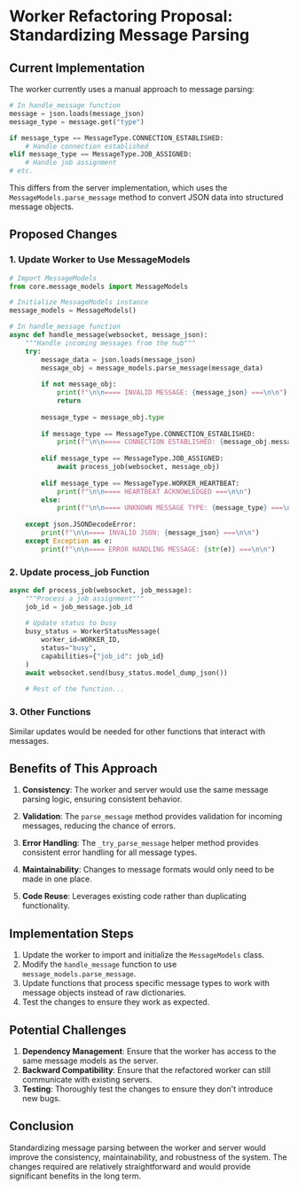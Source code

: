 # Worker Refactoring Proposal: Standardizing Message Parsing

## Current Implementation

The worker currently uses a manual approach to message parsing:

```python
# In handle_message function
message = json.loads(message_json)
message_type = message.get("type")

if message_type == MessageType.CONNECTION_ESTABLISHED:
    # Handle connection established
elif message_type == MessageType.JOB_ASSIGNED:
    # Handle job assignment
# etc.
```

This differs from the server implementation, which uses the `MessageModels.parse_message` method to convert JSON data into structured message objects.

## Proposed Changes

### 1. Update Worker to Use MessageModels

```python
# Import MessageModels
from core.message_models import MessageModels

# Initialize MessageModels instance
message_models = MessageModels()

# In handle_message function
async def handle_message(websocket, message_json):
    """Handle incoming messages from the hub"""
    try:
        message_data = json.loads(message_json)
        message_obj = message_models.parse_message(message_data)
        
        if not message_obj:
            print(f"\n\n==== INVALID MESSAGE: {message_json} ===\n\n")
            return
            
        message_type = message_obj.type
        
        if message_type == MessageType.CONNECTION_ESTABLISHED:
            print(f"\n\n==== CONNECTION ESTABLISHED: {message_obj.message} ===\n\n")
        
        elif message_type == MessageType.JOB_ASSIGNED:
            await process_job(websocket, message_obj)
        
        elif message_type == MessageType.WORKER_HEARTBEAT:
            print(f"\n\n==== HEARTBEAT ACKNOWLEDGED ===\n\n")
        else:
            print(f"\n\n==== UNKNOWN MESSAGE TYPE: {message_type} ===\n\n")
    
    except json.JSONDecodeError:
        print(f"\n\n==== INVALID JSON: {message_json} ===\n\n")
    except Exception as e:
        print(f"\n\n==== ERROR HANDLING MESSAGE: {str(e)} ===\n\n")
```

### 2. Update process_job Function

```python
async def process_job(websocket, job_message):
    """Process a job assignment"""
    job_id = job_message.job_id
    
    # Update status to busy
    busy_status = WorkerStatusMessage(
        worker_id=WORKER_ID,
        status="busy",
        capabilities={"job_id": job_id}
    )
    await websocket.send(busy_status.model_dump_json())
    
    # Rest of the function...
```

### 3. Other Functions

Similar updates would be needed for other functions that interact with messages.

## Benefits of This Approach

1. **Consistency**: The worker and server would use the same message parsing logic, ensuring consistent behavior.

2. **Validation**: The `parse_message` method provides validation for incoming messages, reducing the chance of errors.

3. **Error Handling**: The `_try_parse_message` helper method provides consistent error handling for all message types.

4. **Maintainability**: Changes to message formats would only need to be made in one place.

5. **Code Reuse**: Leverages existing code rather than duplicating functionality.

## Implementation Steps

1. Update the worker to import and initialize the `MessageModels` class.
2. Modify the `handle_message` function to use `message_models.parse_message`.
3. Update functions that process specific message types to work with message objects instead of raw dictionaries.
4. Test the changes to ensure they work as expected.

## Potential Challenges

1. **Dependency Management**: Ensure that the worker has access to the same message models as the server.
2. **Backward Compatibility**: Ensure that the refactored worker can still communicate with existing servers.
3. **Testing**: Thoroughly test the changes to ensure they don't introduce new bugs.

## Conclusion

Standardizing message parsing between the worker and server would improve the consistency, maintainability, and robustness of the system. The changes required are relatively straightforward and would provide significant benefits in the long term.
